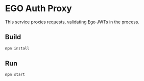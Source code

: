 # EGO Auth Proxy

This service proxies requests, validating Ego JWTs in the process.


## Build
```bash
npm install
```

## Run
```bash
npm start
```